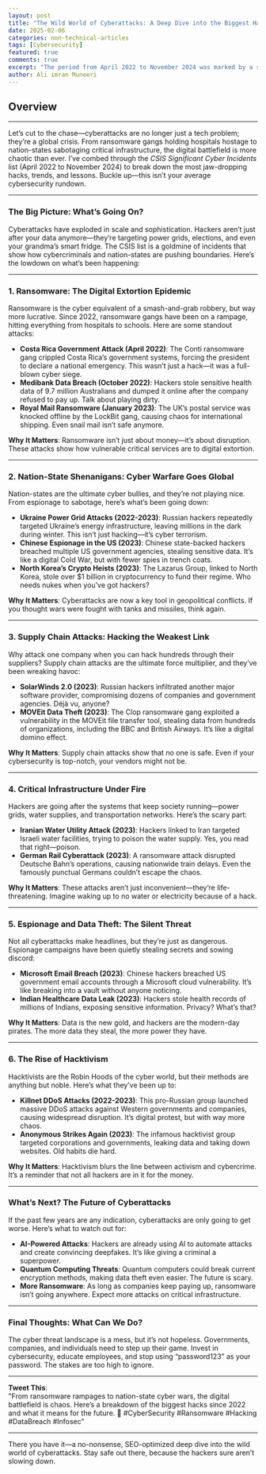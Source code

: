 ```yaml
---
layout: post
title: "The Wild World of Cyberattacks: A Deep Dive into the Biggest Hacks Since 2022"
date: 2025-02-06
categories: non-technical-articles
tags: [Cybersecurity]
featured: true
comments: true
excerpt: "The period from April 2022 to November 2024 was marked by a series of sophisticated cyberattacks targeting various sectors globally."
author: Ali imran Muneeri
---
```


## Overview

---

Let’s cut to the chase—cyberattacks are no longer just a tech problem; they’re a global crisis. From ransomware gangs holding hospitals hostage to nation-states sabotaging critical infrastructure, the digital battlefield is more chaotic than ever. I’ve combed through the *CSIS Significant Cyber Incidents* list (April 2022 to November 2024) to break down the most jaw-dropping hacks, trends, and lessons. Buckle up—this isn’t your average cybersecurity rundown.

---

### **The Big Picture: What’s Going On?**

Cyberattacks have exploded in scale and sophistication. Hackers aren’t just after your data anymore—they’re targeting power grids, elections, and even your grandma’s smart fridge. The CSIS list is a goldmine of incidents that show how cybercriminals and nation-states are pushing boundaries. Here’s the lowdown on what’s been happening:

---

### **1. Ransomware: The Digital Extortion Epidemic**

Ransomware is the cyber equivalent of a smash-and-grab robbery, but way more lucrative. Since 2022, ransomware gangs have been on a rampage, hitting everything from hospitals to schools. Here are some standout attacks:

- **Costa Rica Government Attack (April 2022)**: The Conti ransomware gang crippled Costa Rica’s government systems, forcing the president to declare a national emergency. This wasn’t just a hack—it was a full-blown cyber siege.
- **Medibank Data Breach (October 2022)**: Hackers stole sensitive health data of 9.7 million Australians and dumped it online after the company refused to pay up. Talk about playing dirty.
- **Royal Mail Ransomware (January 2023)**: The UK’s postal service was knocked offline by the LockBit gang, causing chaos for international shipping. Even snail mail isn’t safe anymore.

**Why It Matters**: Ransomware isn’t just about money—it’s about disruption. These attacks show how vulnerable critical services are to digital extortion.

---

### **2. Nation-State Shenanigans: Cyber Warfare Goes Global**

Nation-states are the ultimate cyber bullies, and they’re not playing nice. From espionage to sabotage, here’s what’s been going down:

- **Ukraine Power Grid Attacks (2022-2023)**: Russian hackers repeatedly targeted Ukraine’s energy infrastructure, leaving millions in the dark during winter. This isn’t just hacking—it’s cyber terrorism.
- **Chinese Espionage in the US (2023)**: Chinese state-backed hackers breached multiple US government agencies, stealing sensitive data. It’s like a digital Cold War, but with fewer spies in trench coats.
- **North Korea’s Crypto Heists (2023)**: The Lazarus Group, linked to North Korea, stole over $1 billion in cryptocurrency to fund their regime. Who needs nukes when you’ve got hackers?

**Why It Matters**: Cyberattacks are now a key tool in geopolitical conflicts. If you thought wars were fought with tanks and missiles, think again.

---

### **3. Supply Chain Attacks: Hacking the Weakest Link**

Why attack one company when you can hack hundreds through their suppliers? Supply chain attacks are the ultimate force multiplier, and they’ve been wreaking havoc:

- **SolarWinds 2.0 (2023)**: Russian hackers infiltrated another major software provider, compromising dozens of companies and government agencies. Déjà vu, anyone?
- **MOVEit Data Theft (2023)**: The Clop ransomware gang exploited a vulnerability in the MOVEit file transfer tool, stealing data from hundreds of organizations, including the BBC and British Airways. It’s like a digital domino effect.

**Why It Matters**: Supply chain attacks show that no one is safe. Even if your cybersecurity is top-notch, your vendors might not be.

---

### **4. Critical Infrastructure Under Fire**

Hackers are going after the systems that keep society running—power grids, water supplies, and transportation networks. Here’s the scary part:

- **Iranian Water Utility Attack (2023)**: Hackers linked to Iran targeted Israeli water facilities, trying to poison the water supply. Yes, you read that right—poison.
- **German Rail Cyberattack (2023)**: A ransomware attack disrupted Deutsche Bahn’s operations, causing nationwide train delays. Even the famously punctual Germans couldn’t escape the chaos.

**Why It Matters**: These attacks aren’t just inconvenient—they’re life-threatening. Imagine waking up to no water or electricity because of a hack.

---

### **5. Espionage and Data Theft: The Silent Threat**

Not all cyberattacks make headlines, but they’re just as dangerous. Espionage campaigns have been quietly stealing secrets and sowing discord:

- **Microsoft Email Breach (2023)**: Chinese hackers breached US government email accounts through a Microsoft cloud vulnerability. It’s like breaking into a vault without anyone noticing.
- **Indian Healthcare Data Leak (2023)**: Hackers stole health records of millions of Indians, exposing sensitive information. Privacy? What’s that?

**Why It Matters**: Data is the new gold, and hackers are the modern-day pirates. The more data they steal, the more power they have.

---

### **6. The Rise of Hacktivism**

Hacktivists are the Robin Hoods of the cyber world, but their methods are anything but noble. Here’s what they’ve been up to:

- **Killnet DDoS Attacks (2022-2023)**: This pro-Russian group launched massive DDoS attacks against Western governments and companies, causing widespread disruption. It’s digital protest, but with way more chaos.
- **Anonymous Strikes Again (2023)**: The infamous hacktivist group targeted corporations and governments, leaking data and taking down websites. Old habits die hard.

**Why It Matters**: Hacktivism blurs the line between activism and cybercrime. It’s a reminder that not all hackers are in it for the money.

---

### **What’s Next? The Future of Cyberattacks**

If the past few years are any indication, cyberattacks are only going to get worse. Here’s what to watch out for:

- **AI-Powered Attacks**: Hackers are already using AI to automate attacks and create convincing deepfakes. It’s like giving a criminal a superpower.
- **Quantum Computing Threats**: Quantum computers could break current encryption methods, making data theft even easier. The future is scary.
- **More Ransomware**: As long as companies keep paying up, ransomware isn’t going anywhere. Expect more attacks on critical infrastructure.

---

### **Final Thoughts: What Can We Do?**

The cyber threat landscape is a mess, but it’s not hopeless. Governments, companies, and individuals need to step up their game. Invest in cybersecurity, educate employees, and stop using “password123” as your password. The stakes are too high to ignore.

---

**Tweet This**:  
"From ransomware rampages to nation-state cyber wars, the digital battlefield is chaos. Here’s a breakdown of the biggest hacks since 2022 and what it means for the future. 🚨 #CyberSecurity #Ransomware #Hacking #DataBreach #Infosec"

---

There you have it—a no-nonsense, SEO-optimized deep dive into the wild world of cyberattacks. Stay safe out there, because the hackers sure aren’t slowing down.

